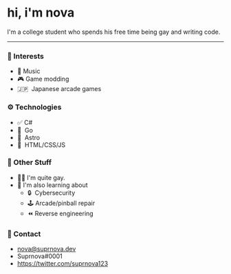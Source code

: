 # hi, i'm nova

I'm a college student who spends his free time being gay and writing code.

---

### 🔭 Interests
- 🎵 Music
- 🎮 Game modding
- 🇯🇵 &nbsp;Japanese arcade games

### ⚙️ Technologies
- ✅ C#
- 🔰 &nbsp;Go
- 🔰 &nbsp;Astro
- 🔰 &nbsp;HTML/CSS/JS

### 💬 Other Stuff
- 🏳️‍🌈 I'm quite gay.
- 💭 I'm also learning about
  - 🔒 &nbsp;Cybersecurity
  - 🕹️ Arcade/pinball repair
  - ⏪ Reverse engineering

### 💌 Contact
- nova@suprnova.dev
- Suprnova#0001
- https://twitter.com/suprnova123
